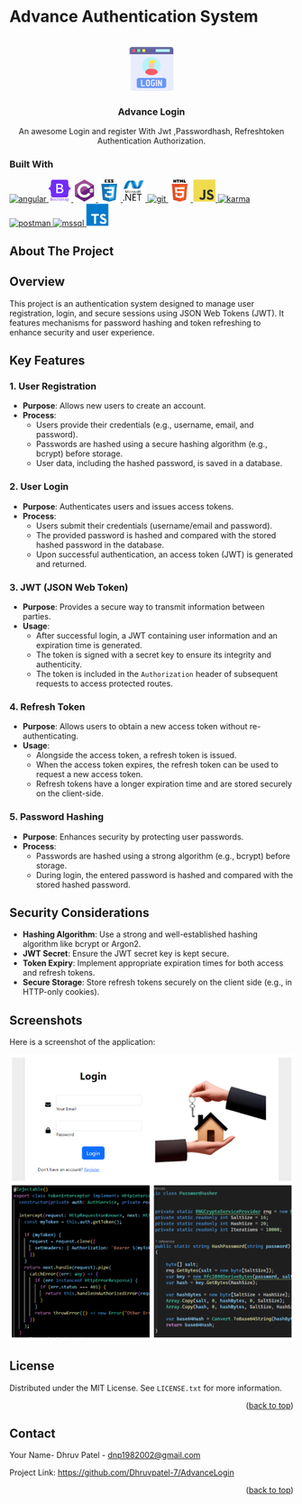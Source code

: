 # Advance Authentication System

<!-- Improved compatibility of back to top link: See: https://github.com/othneildrew/Best-README-Template/pull/73 -->
<a id="readme-top"></a>

<!-- PROJECT LOGO -->
<br />
<div align="center">
  <a href="https://github.com/othneildrew/Best-README-Template">
    <img src="images/logo.png" alt="Logo" width="80" height="80">
  </a>

  <h3 align="center">Advance Login</h3>

  <p align="center">
    An awesome Login and register With Jwt ,Passwordhash, Refreshtoken Authentication Authorization.
    <br />
  </p>
</div>

### Built With

<p align="left"> <a href="https://angular.io" target="_blank" rel="noreferrer"> <img src="https://angular.io/assets/images/logos/angular/angular.svg" alt="angular" width="40" height="40"/> </a> <a href="https://getbootstrap.com" target="_blank" rel="noreferrer"> <img src="https://raw.githubusercontent.com/devicons/devicon/master/icons/bootstrap/bootstrap-plain-wordmark.svg" alt="bootstrap" width="40" height="40"/> </a> <a href="https://www.w3schools.com/cs/" target="_blank" rel="noreferrer"> <img src="https://raw.githubusercontent.com/devicons/devicon/master/icons/csharp/csharp-original.svg" alt="csharp" width="40" height="40"/> </a> <a href="https://www.w3schools.com/css/" target="_blank" rel="noreferrer"> <img src="https://raw.githubusercontent.com/devicons/devicon/master/icons/css3/css3-original-wordmark.svg" alt="css3" width="40" height="40"/> </a> </a> <a href="https://dotnet.microsoft.com/" target="_blank" rel="noreferrer"> <img src="https://raw.githubusercontent.com/devicons/devicon/master/icons/dot-net/dot-net-original-wordmark.svg" alt="dotnet" width="40" height="40"/> </a> <a href="https://git-scm.com/" target="_blank" rel="noreferrer"> <img src="https://www.vectorlogo.zone/logos/git-scm/git-scm-icon.svg" alt="git" width="40" height="40"/> </a> <a href="https://www.w3.org/html/" target="_blank" rel="noreferrer"> <img src="https://raw.githubusercontent.com/devicons/devicon/master/icons/html5/html5-original-wordmark.svg" alt="html5" width="40" height="40"/> </a> <a href="https://developer.mozilla.org/en-US/docs/Web/JavaScript" target="_blank" rel="noreferrer"> <img src="https://raw.githubusercontent.com/devicons/devicon/master/icons/javascript/javascript-original.svg" alt="javascript" width="40" height="40"/> </a> <a href="https://karma-runner.github.io/latest/index.html" target="_blank" rel="noreferrer"> <img src="https://raw.githubusercontent.com/detain/svg-logos/780f25886640cef088af994181646db2f6b1a3f8/svg/karma.svg" alt="karma" width="40" height="40"/> </a> <a href="https://www.microsoft.com/en-us/sql-server" target="_blank" rel="noreferrer">   </a> <a href="https://postman.com" target="_blank" rel="noreferrer"> <img src="https://www.vectorlogo.zone/logos/getpostman/getpostman-icon.svg" alt="postman" width="40" height="40"/> </a> <a href="https://www.python.org" target="_blank" rel="noreferrer"> </a> <a href="https://www.typescriptlang.org/" target="_blank" rel="noreferrer"> <img src="https://www.svgrepo.com/show/303229/microsoft-sql-server-logo.svg" alt="mssql" width="40" height="40"/> </a> <a href="https://www.mysql.com/" target="_blank" rel="noreferrer"> <img src="https://raw.githubusercontent.com/devicons/devicon/master/icons/typescript/typescript-original.svg" alt="typescript" width="40" height="40"/> </a> </p>

<!-- ABOUT THE PROJECT -->
## About The Project
## Overview

This project is an authentication system designed to manage user registration, login, and secure sessions using JSON Web Tokens (JWT). It features mechanisms for password hashing and token refreshing to enhance security and user experience.

## Key Features

### 1. User Registration
- **Purpose**: Allows new users to create an account.
- **Process**:
  - Users provide their credentials (e.g., username, email, and password).
  - Passwords are hashed using a secure hashing algorithm (e.g., bcrypt) before storage.
  - User data, including the hashed password, is saved in a database.

### 2. User Login
- **Purpose**: Authenticates users and issues access tokens.
- **Process**:
  - Users submit their credentials (username/email and password).
  - The provided password is hashed and compared with the stored hashed password in the database.
  - Upon successful authentication, an access token (JWT) is generated and returned.

### 3. JWT (JSON Web Token)
- **Purpose**: Provides a secure way to transmit information between parties.
- **Usage**:
  - After successful login, a JWT containing user information and an expiration time is generated.
  - The token is signed with a secret key to ensure its integrity and authenticity.
  - The token is included in the `Authorization` header of subsequent requests to access protected routes.

### 4. Refresh Token
- **Purpose**: Allows users to obtain a new access token without re-authenticating.
- **Usage**:
  - Alongside the access token, a refresh token is issued.
  - When the access token expires, the refresh token can be used to request a new access token.
  - Refresh tokens have a longer expiration time and are stored securely on the client-side.

### 5. Password Hashing
- **Purpose**: Enhances security by protecting user passwords.
- **Process**:
  - Passwords are hashed using a strong algorithm (e.g., bcrypt) before storage.
  - During login, the entered password is hashed and compared with the stored hashed password.

## Security Considerations
- **Hashing Algorithm**: Use a strong and well-established hashing algorithm like bcrypt or Argon2.
- **JWT Secret**: Ensure the JWT secret key is kept secure.
- **Token Expiry**: Implement appropriate expiration times for both access and refresh tokens.
- **Secure Storage**: Store refresh tokens securely on the client side (e.g., in HTTP-only cookies).

## Screenshots

Here is a screenshot of the application:

![Application Screenshot](images/screenshot.png)


## License

Distributed under the MIT License. See `LICENSE.txt` for more information.

<p align="right">(<a href="#readme-top">back to top</a>)</p>

## Contact

Your Name- Dhruv Patel - dnp1982002@gmail.com

Project Link: https://github.com/Dhruvpatel-7/AdvanceLogin

<p align="right">(<a href="#readme-top">back to top</a>)</p>


